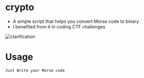 # crypto

- A simple script that helps you convert Morse code to binary
- I benefited from it in coding CTF challenges

![clarification]()

# Usage
`Just Write your Morse code`
